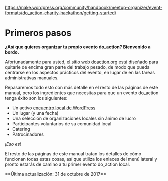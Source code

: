 https://make.wordpress.org/community/handbook/meetup-organizer/event-formats/do_action-charity-hackathon/getting-started/

# Primeros pasos

**¿Así que quieres organizar tu propio evento do_action? Bienvenido a bordo.**

Afortunadamente para usted, [el sitio web doaction.org](http://doaction.org/) está diseñado para quitarle de encima gran parte del trabajo pesado, de modo que pueda centrarse en los aspectos prácticos del evento, en lugar de en las tareas administrativas manuales.

Repasaremos todo esto con más detalle en el resto de las páginas de este manual, pero los ingredientes que necesitas para que un evento do_action tenga éxito son los siguientes:

- Un activo [encuentro local de WordPress](https://make.wordpress.org/community/handbook/meetup-organizer/welcome/)
- Un lugar (y una fecha)
- Una selección de organizaciones locales sin ánimo de lucro
- Participantes voluntarios de su comunidad local
- Catering
- Patrocinadores

_¡Eso es!_

El resto de las páginas de este manual tratan los detalles de cómo funcionan todas estas cosas, así que utiliza los enlaces del menú lateral y pronto estarás de camino a tu primer evento do_action local.

==Última actualización: 31 de octubre de 2017==